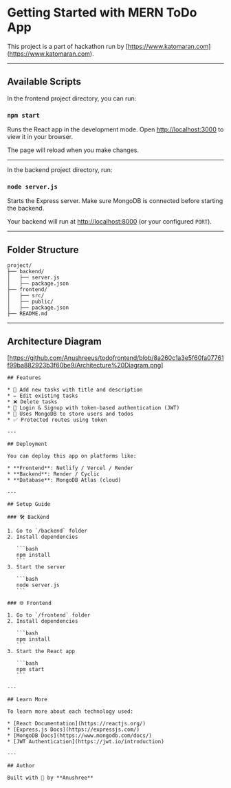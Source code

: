 # Getting Started with MERN ToDo App

This project is a part of hackathon run by [https://www.katomaran.com] (https://www.katomaran.com).

---

## Available Scripts

In the frontend project directory, you can run:

### `npm start`

Runs the React app in the development mode.
Open [http://localhost:3000](http://localhost:3000) to view it in your browser.

The page will reload when you make changes.

---

In the backend project directory, run:

### `node server.js`

Starts the Express server.
Make sure MongoDB is connected before starting the backend.

Your backend will run at [http://localhost:8000](http://localhost:8000) (or your configured `PORT`).

---

## Folder Structure

```
project/
├── backend/
│   ├── server.js
│   ├── package.json
├── frontend/
│   ├── src/
│   ├── public/
│   ├── package.json
├── README.md
```

---

## Architecture Diagram
[https://github.com/Anushreeus/todofrontend/blob/8a260c1a3e5f60fa07761f99ba882923b3f60be9/Architecture%20Diagram.png]

````
## Features

* 🧾 Add new tasks with title and description
* ✏️ Edit existing tasks
* ❌ Delete tasks
* 🔐 Login & Signup with token-based authentication (JWT)
* 🧠 Uses MongoDB to store users and todos
* ✅ Protected routes using token

---

## Deployment

You can deploy this app on platforms like:

* **Frontend**: Netlify / Vercel / Render
* **Backend**: Render / Cyclic
* **Database**: MongoDB Atlas (cloud)

---

## Setup Guide

### 🛠 Backend

1. Go to `/backend` folder
2. Install dependencies

   ```bash
   npm install
   ```
3. Start the server

   ```bash
   node server.js
   ```

### 🌐 Frontend

1. Go to `/frontend` folder
2. Install dependencies

   ```bash
   npm install
   ```
3. Start the React app

   ```bash
   npm start
   ```

---

## Learn More

To learn more about each technology used:

* [React Documentation](https://reactjs.org/)
* [Express.js Docs](https://expressjs.com/)
* [MongoDB Docs](https://www.mongodb.com/docs/)
* [JWT Authentication](https://jwt.io/introduction)

---

## Author

Built with 💚 by **Anushree**

